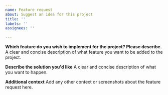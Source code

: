 ```yaml
---
name: Feature request
about: Suggest an idea for this project
title: ''
labels: ''
assignees: ''

---
```


**Which feature do you wish to implement for the project? Please describe.**
A clear and concise description of what feature you want to be added to the project. 

**Describe the solution you'd like**
A clear and concise description of what you want to happen.

**Additional context**
Add any other context or screenshots about the feature request here.
